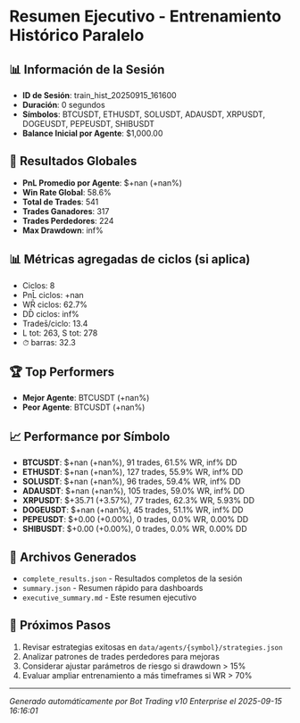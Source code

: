 # Resumen Ejecutivo - Entrenamiento Histórico Paralelo

## 📊 Información de la Sesión
- **ID de Sesión**: train_hist_20250915_161600
- **Duración**: 0 segundos
- **Símbolos**: BTCUSDT, ETHUSDT, SOLUSDT, ADAUSDT, XRPUSDT, DOGEUSDT, PEPEUSDT, SHIBUSDT
- **Balance Inicial por Agente**: $1,000.00

## 🎯 Resultados Globales
- **PnL Promedio por Agente**: $+nan (+nan%)
- **Win Rate Global**: 58.6%
- **Total de Trades**: 541
- **Trades Ganadores**: 317
- **Trades Perdedores**: 224
- **Max Drawdown**: inf%

## 📊 Métricas agregadas de ciclos (si aplica)
- Ciclos: 8
- PnL̄ ciclos: +nan
- WR̄ ciclos: 62.7%
- DD̄ ciclos: inf%
- Trades̄/ciclo: 13.4
- L tot: 263, S tot: 278
- ⏱̄ barras: 32.3


## 🏆 Top Performers
- **Mejor Agente**: BTCUSDT (+nan%)
- **Peor Agente**: BTCUSDT (+nan%)

## 📈 Performance por Símbolo
- **BTCUSDT**: $+nan (+nan%), 91 trades, 61.5% WR, inf% DD
- **ETHUSDT**: $+nan (+nan%), 127 trades, 55.9% WR, inf% DD
- **SOLUSDT**: $+nan (+nan%), 96 trades, 59.4% WR, inf% DD
- **ADAUSDT**: $+nan (+nan%), 105 trades, 59.0% WR, inf% DD
- **XRPUSDT**: $+35.71 (+3.57%), 77 trades, 62.3% WR, 5.93% DD
- **DOGEUSDT**: $+nan (+nan%), 45 trades, 51.1% WR, inf% DD
- **PEPEUSDT**: $+0.00 (+0.00%), 0 trades, 0.0% WR, 0.00% DD
- **SHIBUSDT**: $+0.00 (+0.00%), 0 trades, 0.0% WR, 0.00% DD

## 📁 Archivos Generados
- `complete_results.json` - Resultados completos de la sesión
- `summary.json` - Resumen rápido para dashboards
- `executive_summary.md` - Este resumen ejecutivo

## 🎯 Próximos Pasos
1. Revisar estrategias exitosas en `data/agents/{symbol}/strategies.json`
2. Analizar patrones de trades perdedores para mejoras
3. Considerar ajustar parámetros de riesgo si drawdown > 15%
4. Evaluar ampliar entrenamiento a más timeframes si WR > 70%

---
*Generado automáticamente por Bot Trading v10 Enterprise el 2025-09-15 16:16:01*
